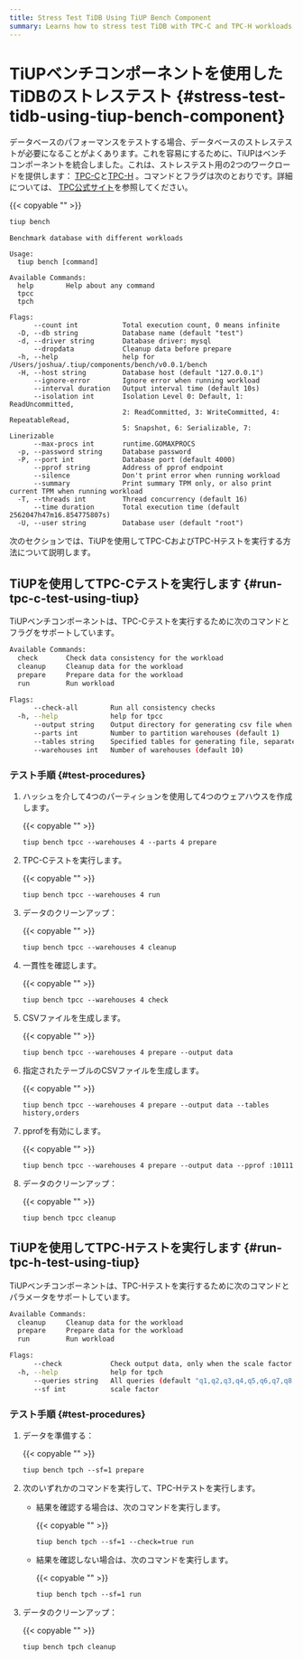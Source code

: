 ```yaml
---
title: Stress Test TiDB Using TiUP Bench Component
summary: Learns how to stress test TiDB with TPC-C and TPC-H workloads using TiUP.
---
```


# TiUPベンチコンポーネントを使用したTiDBのストレステスト {#stress-test-tidb-using-tiup-bench-component}

データベースのパフォーマンスをテストする場合、データベースのストレステストが必要になることがよくあります。これを容易にするために、TiUPはベンチコンポーネントを統合しました。これは、ストレステスト用の2つのワークロードを提供します： [TPC-C](http://www.tpc.org/tpcc/)と[TPC-H](http://www.tpc.org/tpch/) 。コマンドとフラグは次のとおりです。詳細については、 [TPC公式サイト](http://www.tpc.org)を参照してください。

{{< copyable "" >}}

```bash
tiup bench
```

```
Benchmark database with different workloads

Usage:
  tiup bench [command]

Available Commands:
  help        Help about any command
  tpcc
  tpch

Flags:
      --count int           Total execution count, 0 means infinite
  -D, --db string           Database name (default "test")
  -d, --driver string       Database driver: mysql
      --dropdata            Cleanup data before prepare
  -h, --help                help for /Users/joshua/.tiup/components/bench/v0.0.1/bench
  -H, --host string         Database host (default "127.0.0.1")
      --ignore-error        Ignore error when running workload
      --interval duration   Output interval time (default 10s)
      --isolation int       Isolation Level 0: Default, 1: ReadUncommitted,
                            2: ReadCommitted, 3: WriteCommitted, 4: RepeatableRead,
                            5: Snapshot, 6: Serializable, 7: Linerizable
      --max-procs int       runtime.GOMAXPROCS
  -p, --password string     Database password
  -P, --port int            Database port (default 4000)
      --pprof string        Address of pprof endpoint
      --silence             Don't print error when running workload
      --summary             Print summary TPM only, or also print current TPM when running workload
  -T, --threads int         Thread concurrency (default 16)
      --time duration       Total execution time (default 2562047h47m16.854775807s)
  -U, --user string         Database user (default "root")
```

次のセクションでは、TiUPを使用してTPC-CおよびTPC-Hテストを実行する方法について説明します。

## TiUPを使用してTPC-Cテストを実行します {#run-tpc-c-test-using-tiup}

TiUPベンチコンポーネントは、TPC-Cテストを実行するために次のコマンドとフラグをサポートしています。

```bash
Available Commands:
  check       Check data consistency for the workload
  cleanup     Cleanup data for the workload
  prepare     Prepare data for the workload
  run         Run workload

Flags:
      --check-all        Run all consistency checks
  -h, --help             help for tpcc
      --output string    Output directory for generating csv file when preparing data
      --parts int        Number to partition warehouses (default 1)
      --tables string    Specified tables for generating file, separated by ','. Valid only if output is set. If this flag is not set, generate all tables by default.
      --warehouses int   Number of warehouses (default 10)
```

### テスト手順 {#test-procedures}

1.  ハッシュを介して4つのパーティションを使用して4つのウェアハウスを作成します。

    {{< copyable "" >}}

    ```shell
    tiup bench tpcc --warehouses 4 --parts 4 prepare
    ```

2.  TPC-Cテストを実行します。

    {{< copyable "" >}}

    ```shell
    tiup bench tpcc --warehouses 4 run
    ```

3.  データのクリーンアップ：

    {{< copyable "" >}}

    ```shell
    tiup bench tpcc --warehouses 4 cleanup
    ```

4.  一貫性を確認します。

    {{< copyable "" >}}

    ```shell
    tiup bench tpcc --warehouses 4 check
    ```

5.  CSVファイルを生成します。

    {{< copyable "" >}}

    ```shell
    tiup bench tpcc --warehouses 4 prepare --output data
    ```

6.  指定されたテーブルのCSVファイルを生成します。

    {{< copyable "" >}}

    ```shell
    tiup bench tpcc --warehouses 4 prepare --output data --tables history,orders
    ```

7.  pprofを有効にします。

    {{< copyable "" >}}

    ```shell
    tiup bench tpcc --warehouses 4 prepare --output data --pprof :10111
    ```

8.  データのクリーンアップ：

    {{< copyable "" >}}

    ```shell
    tiup bench tpcc cleanup
    ```

## TiUPを使用してTPC-Hテストを実行します {#run-tpc-h-test-using-tiup}

TiUPベンチコンポーネントは、TPC-Hテストを実行するために次のコマンドとパラメータをサポートしています。

```bash
Available Commands:
  cleanup     Cleanup data for the workload
  prepare     Prepare data for the workload
  run         Run workload

Flags:
      --check            Check output data, only when the scale factor equals 1
  -h, --help             help for tpch
      --queries string   All queries (default "q1,q2,q3,q4,q5,q6,q7,q8,q9,q10,q11,q12,q13,q14,q15,q16,q17,q18,q19,q20,q21,q22")
      --sf int           scale factor
```

### テスト手順 {#test-procedures}

1.  データを準備する：

    {{< copyable "" >}}

    ```shell
    tiup bench tpch --sf=1 prepare
    ```

2.  次のいずれかのコマンドを実行して、TPC-Hテストを実行します。

    -   結果を確認する場合は、次のコマンドを実行します。

        {{< copyable "" >}}

        ```shell
        tiup bench tpch --sf=1 --check=true run
        ```

    -   結果を確認しない場合は、次のコマンドを実行します。

        {{< copyable "" >}}

        ```shell
        tiup bench tpch --sf=1 run
        ```

3.  データのクリーンアップ：

    {{< copyable "" >}}

    ```shell
    tiup bench tpch cleanup
    ```
